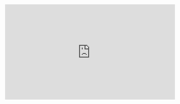 ##  

<html>
   <head>
      <title>RTist in code</title>
   </head>
   <body>
      <br />
      <iframe width="560" height="315" src="https://drive.google.com/file/d/17F7l2DaIPfi-83qlHCk_saV90KaA-0nK/view" frameborder="0" allowfullscreen></iframe>
      </iframe>
   </body>
</html>
